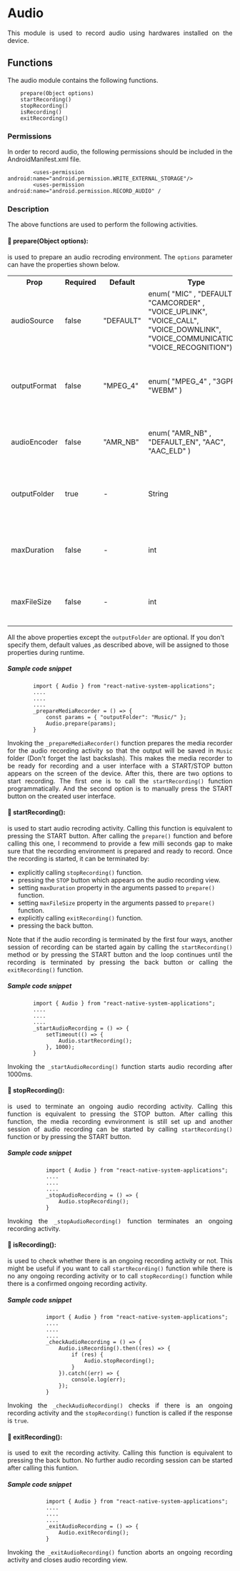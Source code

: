 # Audio
<p style = "text-align: justify">This module is used to record audio using hardwares installed on the device.</p> 

## Functions
<p style = "text-align: justify">The audio module contains the following functions.</p>

``` 
    prepare(Object options)
    startRecording()
    stopRecording()
    isRecording()
    exitRecording()
```

### Permissions
<p style = "text-align: justify">In order to record audio, the following permissions should be included in the AndroidManifest.xml file.</p>

```     
        <uses-permission android:name="android.permission.WRITE_EXTERNAL_STORAGE"/>
        <uses-permission android:name="android.permission.RECORD_AUDIO" /
```

### Description
<p style = "text-align: justify">The above functions are used to perform the following activities.</p>

#### &#x1F537; prepare(Object options): 

<p style = "text-align: justify">is used to prepare an audio recroding environment. The <code>options</code> parameter can have the properties shown below. 
    
<table>
<tr><th>Prop</th><th>Required</th><th>Default</th><th style =  "width: 150px">Type</th><th>Description</th></tr>
<tr><td>audioSource </td><td> false</td><td>"DEFAULT" </td><td>enum( "MIC" ,  "DEFAULT" , "CAMCORDER" ,  "VOICE_UPLINK",  "VOICE_CALL", "VOICE_DOWNLINK", "VOICE_COMMUNICATION",  "VOICE_RECOGNITION") </td><td style = "text-align: justify">An audio source which will be used for the audio recoding activity.</td></tr>
<tr><td>outputFormat  </td><td> false</td><td>"MPEG_4"</td><td>enum( "MPEG_4" , "3GPP", "WEBM" )</td><td style = "text-align: justify">An output format for the type of the media to be used for the output file.</td></tr>
<tr><td>audioEncoder</td><td> false</td><td>"AMR_NB" </td><td>enum( "AMR_NB" , "DEFAULT_EN",  "AAC",  "AAC_ELD" )</td><td style = "text-align: justify">An audio encoder used to process the audio data.</td></tr>
<tr><td>outputFolder </td><td>true</td><td>-</td><td>String</td><td style = "text-align: justify">The path to the folder where the recorded audio will be saved.</td></tr>
<tr><td>maxDuration</td><td> false</td><td>-</td><td>int</td><td style = "text-align: justify">The maximum duration (in milliseconds) of the recording.</td></tr>
<tr><td>maxFileSize</td><td> false</td><td>-</td><td>int</td><td style = "text-align: justify">The maximum file size (in bytes) of the recoded file.</td></tr>
</table>

All the above properties except the <code>outputFolder</code> are optional. If you  don't specify them, default values ,as described above, will be assigned to those properties during runtime.

##### Sample code snippet
``` 
        import { Audio } from "react-native-system-applications";
        ....
        ....
        ....
        _prepareMediaRecorder = () => {
        	const params = { "outputFolder": "Music/" };
        	Audio.prepare(params);
        } 
```

<p style = "text-align: justify">Invoking the <code>_prepareMediaRecorder()</code> function prepares the media recorder for the audio recording activity so that the output will be saved in <code>Music</code> folder (Don't forget the last backslash). This makes the media recorder to be ready for recording and a user interface with a START/STOP button appears on the screen of the device. After this, there are two options to start recording. The first one is to call the <code>startRecording()</code> function programmatically. And the second option is to manually press the START button on the created user interface.</p>

#### &#x1F537; startRecording(): 

<p style = "text-align: justify">is used to start audio recroding activity. Calling this function is equivalent to pressing the START button. After calling the <code>prepare()</code> function and before calling this one, I recommend to provide a few milli seconds gap to make sure that the recording environment is prepared and ready to record. Once the recording is started, it can be terminated by:</p>

* explicitly calling <code>stopRecording()</code> function.
* pressing the <code>STOP</code> button which appears on the audio recording view.
* setting <code>maxDuration</code> property in the arguments passed to <code>prepare()</code> function.
* setting <code>maxFileSize</code> property in the arguments passed to <code>prepare()</code> function.
* explicitly calling <code>exitRecording()</code> function.
* pressing the back button.

<p style = "text-align: justify">Note that if the audio recording is terminated by the first four ways, another session of recording can be started again by calling the <code>startRecording()</code> method or by pressing the START button and the loop continues until the recording is terminated by pressing the back button or calling the <code>exitRecording()</code> function.</p>
    
##### Sample code snippet
``` 
        import { Audio } from "react-native-system-applications";
        ....
        ....
        ....
        _startAudioRecording = () => {
        	setTimeout(() => {
        		Audio.startRecording();
        	}, 1000);        	
        } 
```

<p style = "text-align: justify">Invoking the <code>_startAudioRecording()</code> function starts audio recording after 1000ms.</p>

#### &#x1F537; stopRecording(): 

<p style = "text-align: justify">is used to terminate an ongoing audio recording activity. Calling this function is equivalent to pressing the STOP button. After calling this function, the media recording evnvironment is still set up and another session of audio recording can be started by calling <code>startRecording()</code> function or by pressing the START button.</p>

##### Sample code snippet
```     
            import { Audio } from "react-native-system-applications";
            ....
            ....
            ....
            _stopAudioRecording = () => {
                Audio.stopRecording();
            } 
```
<p style = "text-align: justify">Invoking the <code>_stopAudioRecording()</code> function terminates an ongoing recording activity.</p>

#### &#x1F537; isRecording(): 

<p style = "text-align: justify">is used to check whether there is an ongoing recording activity or not. This might be useful if you want to call <code>startRecording()</code> function while there is no any ongoing recording activity or to call <code>stopRecording()</code> function while there is a confirmed ongoing recording activity.</p>

##### Sample code snippet
``` 
            import { Audio } from "react-native-system-applications";
            ....
            ....
            ....
            _checkAudioRecording = () => {
                Audio.isRecording().then((res) => {
                    if (res) {
                        Audio.stopRecording();
                    }
                }).catch((err) => {
                    console.log(err);
                });
            } 
```
<p style = "text-align: justify">Invoking the <code>_checkAudioRecording()</code> checks if there is an ongoing recording activity and the <code>stopRecording()</code> function is called if the response is <code>true</code>.</p>

#### &#x1F537; exitRecording(): 

<p style = "text-align: justify">is used to exit the recording activity. Calling this function is equivalent to pressing the back button. No further audio recording session can be started after calling this funtion.</p>

##### Sample code snippet
``` 
            import { Audio } from "react-native-system-applications";
            ....
            ....
            ....
            _exitAudioRecording = () => {
                Audio.exitRecording();
            } 
```

<p style = "text-align: justify">Invoking the <code>_exitAudioRecording()</code> function aborts an ongoing recording activity and closes audio recording view.</p>